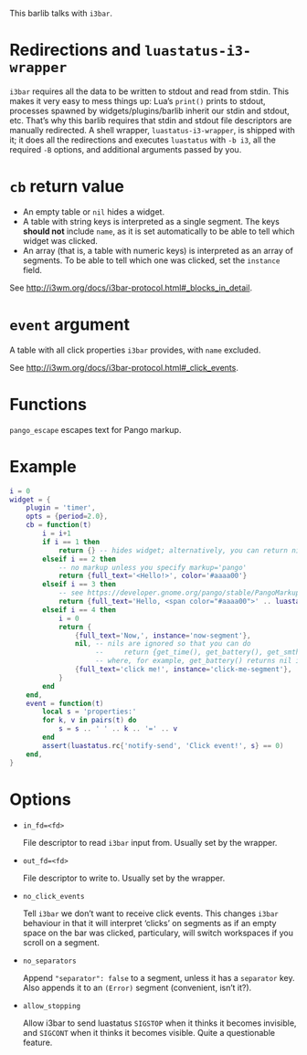 This barlib talks with `i3bar`.

Redirections and `luastatus-i3-wrapper`
===
`i3bar` requires all the data to be written to stdout and read from stdin. This makes it very easy to mess things up: Lua’s `print()` prints to stdout, processes spawned by widgets/plugins/barlib inherit our stdin and stdout, etc.
That’s why this barlib requires that stdin and stdout file descriptors are manually redirected. A shell wrapper, `luastatus-i3-wrapper`, is shipped with it; it does all the redirections and executes `luastatus` with `-b i3`, all the required `-B` options, and additional arguments passed by you.

`cb` return value
===
* An empty table or `nil` hides a widget.
* A table with string keys is interpreted as a single segment. The keys **should not** include `name`, as it is set automatically to be able to tell which widget was clicked.
* An array (that is, a table with numeric keys) is interpreted as an array of segments. To be able to tell which one was clicked, set the `instance` field.

See http://i3wm.org/docs/i3bar-protocol.html#_blocks_in_detail.

`event` argument
===
A table with all click properties `i3bar` provides, with `name` excluded.

See http://i3wm.org/docs/i3bar-protocol.html#_click_events.

Functions
===
`pango_escape` escapes text for Pango markup.

Example
===
````lua
i = 0
widget = {
    plugin = 'timer',
    opts = {period=2.0},
    cb = function(t)
        i = i+1
        if i == 1 then
            return {} -- hides widget; alternatively, you can return nil.
        elseif i == 2 then
            -- no markup unless you specify markup='pango'
            return {full_text='<Hello!>', color='#aaaa00'}
        elseif i == 3 then
            -- see https://developer.gnome.org/pango/stable/PangoMarkupFormat.html
            return {full_text='Hello, <span color="#aaaa00">' .. luastatus.barlib.pango_escape(luastatus.dollar{'whoami'}) .. '</span>!', markup='pango'}
        elseif i == 4 then
            i = 0
            return {
                {full_text='Now,', instance='now-segment'},
                nil, -- nils are ignored so that you can do
                     --     return {get_time(), get_battery(), get_smth_else()}
                     -- where, for example, get_battery() returns nil if the battery is full.
                {full_text='click me!', instance='click-me-segment'},
            }
        end
    end,
    event = function(t)
        local s = 'properties:'
        for k, v in pairs(t) do
            s = s .. ' ' .. k .. '=' .. v
        end
        assert(luastatus.rc{'notify-send', 'Click event!', s} == 0)
    end,
}
````

Options
===
* `in_fd=<fd>`

  File descriptor to read `i3bar` input from. Usually set by the wrapper.

* `out_fd=<fd>`

  File descriptor to write to. Usually set by the wrapper.

* `no_click_events`

  Tell `i3bar` we don’t want to receive click events. This changes `i3bar`
  behaviour in that it will interpret ‘clicks’ on segments as if an empty space
  on the bar was clicked, particulary, will switch workspaces if you scroll
  on a segment.

* `no_separators`

  Append `"separator": false` to a segment, unless it has a `separator` key.
  Also appends it to an `(Error)` segment (convenient, isn’t it?).

* `allow_stopping`

  Allow i3bar to send luastatus `SIGSTOP` when it thinks it becomes invisible,
  and `SIGCONT` when it thinks it becomes visible.
  Quite a questionable feature.
